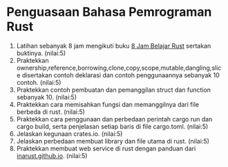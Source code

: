 # Penguasaan Bahasa Pemrograman Rust

1. Latihan sebanyak 8 jam mengikuti buku [8 Jam Belajar Rust](../RustProgrammingTutor.pdf) sertakan buktinya. (nilai:5)
2. Praktekkan ownership,reference,borrowing,clone,copy,scope,mutable,dangling,slice disertakan contoh deklarasi dan contoh penggunaannya sebanyak 10 contoh. (nilai:5)
3. Praktekkan contoh pembuatan dan pemanggilan struct dan function sebanyak 10. (nilai:5)
4. Praktekkan cara memisahkan fungsi dan memanggilnya dari file berbeda di rust. (nilai:5)
5. Praktekkan cara penggunaan dan perbedaan perintah cargo run dan cargo build, serta penjelasan setiap baris di file cargo.toml. (nilai:5)
6. Jelaskan kegunaan crates.io. (nilai:5)
7. Jelaskan perbedaan membuat library dan file utama di rust. (nilai:5)
8. Praktekkan membuat web service di rust dengan panduan dari [inarust.github.io](https://inarust.github.io/). (nilai:5)